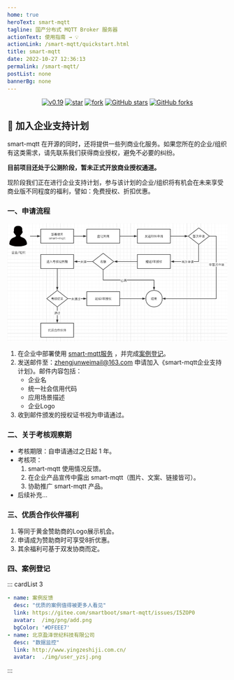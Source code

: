 ```yaml
---
home: true
heroText: smart-mqtt
tagline: 国产分布式 MQTT Broker 服务器
actionText: 使用指南 → 💡
actionLink: /smart-mqtt/quickstart.html
title: smart-mqtt
date: 2022-10-27 12:36:13
permalink: /smart-mqtt/
postList: none
bannerBg: none
---
```

<p align="center">
  <a href='https://gitee.com/smartboot/smart-mqtt/releases/tag/v0.19' target="_blank"><img src='https://img.shields.io/badge/smart_mqtt-v0.19-orange' alt="v0.19" class="no-zoom"/></a>
  <a href='https://gitee.com/smartboot/smart-mqtt' target="_blank"><img src='https://gitee.com/smartboot/smart-mqtt/badge/star.svg?theme=gvp' alt='star' class="no-zoom"/></a>
  <a href='https://gitee.com/smartboot/smart-mqtt' target="_blank"><img src='https://gitee.com/smartboot/smart-mqtt/badge/fork.svg?theme=gvp' alt='fork' class="no-zoom"/></a>
  <a href="https://github.com/smartboot/smart-mqtt" target="_blank"><img src='https://img.shields.io/github/stars/smartboot/smart-mqtt' alt='GitHub stars' class="no-zoom"></a>
  <a href="https://github.com/smartboot/smart-mqtt" target="_blank"><img src='https://img.shields.io/github/forks/smartboot/smart-mqtt' alt='GitHub forks' class="no-zoom"></a>
</p>

## 🎉 加入企业支持计划
smart-mqtt 在开源的同时，还将提供一些列商业化服务。如果您所在的企业/组织有这类需求，请先联系我们获得商业授权，避免不必要的纠纷。

**目前项目还处于公测阶段，暂未正式开放商业授权通道。**

现阶段我们正在进行企业支持计划，参与该计划的企业/组织将有机会在未来享受商业版不同程度的福利，譬如：免费授权、折扣优惠。

### 一、申请流程
![](./img/img.png)
1. 在企业中部署使用 [smart-mqtt服务](https://gitee.com/smartboot/smart-mqtt/releases) ，并完成[案例登记](https://gitee.com/smartboot/smart-mqtt/issues/I5ZOP0)。
2. 发送邮件至：zhengjunweimail@163.com 申请加入《smart-mqtt企业支持计划》。邮件内容包括：
   - 企业名
   - 统一社会信用代码
   - 应用场景描述
   - 企业Logo
3. 收到邮件颁发的授权证书视为申请通过。

### 二、关于考核观察期
- 考核期限：自申请通过之日起 1 年。
- 考核项：
  1. smart-mqtt 使用情况反馈。
  2. 在企业产品宣传中露出 smart-mqtt（图片、文案、链接皆可）。
  3. 协助推广 smart-mqtt 产品。
- 后续补充...

### 三、优质合作伙伴福利
1. 等同于黄金赞助商的Logo展示机会。
2. 申请成为赞助商时可享受8折优惠。
3. 其余福利可基于双发协商而定。

### 四、案例登记
::: cardList 3
```yaml
- name: 案例反馈
  desc: "优质的案例值得被更多人看见"
  link: https://gitee.com/smartboot/smart-mqtt/issues/I5ZOP0
  avatar:  /img/png/add.png
  bgColor: '#DFEEE7'
- name: 北京盈泽世纪科技有限公司
  desc: "数据监控"
  link: http://www.yingzeshiji.com.cn/
  avatar:  ./img/user_yzsj.png
```
:::